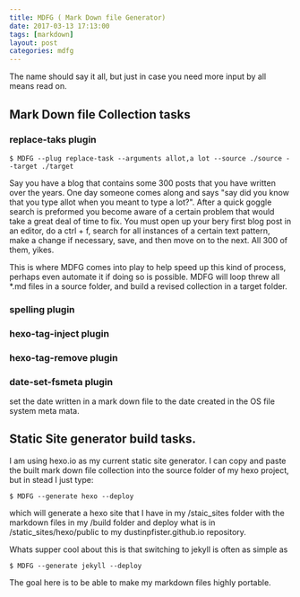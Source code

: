 ```yaml
---
title: MDFG ( Mark Down file Generator)
date: 2017-03-13 17:13:00
tags: [markdown]
layout: post
categories: mdfg
---
```


The name should say it all, but just in case you need more input by all means read on.

## Mark Down file Collection tasks

### replace-taks plugin

```
$ MDFG --plug replace-task --arguments allot,a lot --source ./source --target ./target
```

Say you have a blog that contains some 300 posts that you have written over the years. One day someone comes along and says "say did you know that you type allot when you meant to type a lot?". After a quick goggle search is preformed you become aware of a certain problem that would take a great deal of time to fix. You must open up your bery first blog post in an editor, do a ctrl + f, search for all instances of a certain text pattern, make a change if necessary, save, and then move on to the next. All 300 of them, yikes.

This is where MDFG comes into play to help speed up this kind of process, perhaps even automate it if doing so is possible. MDFG will loop threw all *.md files in a source folder, and build a revised collection in a target folder.

### spelling plugin

### hexo-tag-inject plugin
### hexo-tag-remove plugin

### date-set-fsmeta plugin

set the date written in a mark down file to the date created in the OS file system meta mata.

## Static Site generator build tasks.

I am using hexo.io as my current static site generator. I can copy and paste the built mark down file collection into the source folder of my hexo project, but in stead I just type:

```
$ MDFG --generate hexo --deploy
```

which will generate a hexo site that I have in my /staic_sites folder with the markdown files in my /build folder and deploy what is in /static_sites/hexo/public to my dustinpfister.github.io repository.

Whats supper cool about this is that switching to jekyll is often as simple as

```
$ MDFG --generate jekyll --deploy
```

The goal here is to be able to make my markdown files highly portable.